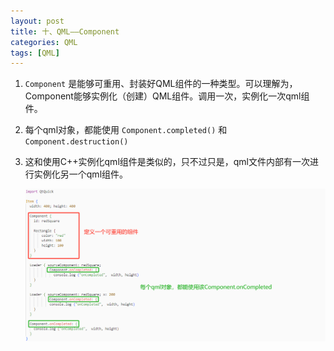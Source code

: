 ```yaml
---
layout: post
title: 十、QML——Component
categories: QML
tags: [QML]
---
```


1. `Component` 是能够可重用、封装好QML组件的一种类型。可以理解为，Component能够实例化（创建）QML组件。调用一次，实例化一次qml组件。

2. 每个qml对象，都能使用 `Component.completed()` 和 `Component.destruction()`

3. 这和使用C++实例化qml组件是类似的，只不过只是，qml文件内部有一次进行实例化另一个qml组件。

    ![alt text](/assets/Qt6/qml_10_Component/image/image.png)